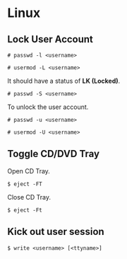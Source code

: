 # Linux

## Lock User Account

```
# passwd -l <username>

# usermod -L <username>
```

It should have a status of **LK (Locked)**.

```
# passwd -S <username>
```

To unlock the user account.

```
# passwd -u <username>

# usermod -U <username>
```

## Toggle CD/DVD Tray

Open CD Tray.

```
$ eject -FT
```

Close CD Tray.

```
$ eject -Ft
```

## Kick out user session

```
$ write <username> [<ttyname>]
```